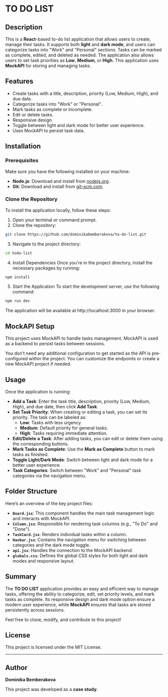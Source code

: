 # TO DO LIST 

## Description

This is a **React**-based to-do list application that allows users to create, manage their tasks. It supports both **light** and **dark mode**, and users can categorize tasks into "Work" and "Personal" sections. Tasks can be marked as complete, edited, and deleted as needed. The application also allows users to set task priorities as **Low**, **Medium**, or **High**. This application uses **MockAPI** for storing and managing tasks.

## Features

- Create tasks with a title, description, priority (Low, Medium, High), and due date.
- Categorize tasks into "Work" or "Personal".
- Mark tasks as complete or incomplete.
- Edit or delete tasks.
- Responsive design.
- Toggle between light and dark mode for better user experience.
- Uses MockAPI to persist task data.

## Installation

### Prerequisites

Make sure you have the following installed on your machine:

- **Node.js**: Download and install from [nodejs.org](https://nodejs.org/).
- **Git**: Download and install from [git-scm.com](https://git-scm.com/).

### Clone the Repository

To install the application locally, follow these steps:

1. Open your terminal or command prompt.
2. Clone the repository:

```bash
git clone https://github.com/dominikabemberakova/to-do-list.git
```
3. Navigate to the project directory:
```bash
cd todo-list
```
4. Install Dependencies
Once you're in the project directory, install the necessary packages by running:
```bash
npm install
```
5. Start the Application
To start the development server, use the following command:
```bash
npm run dev
```
The application will be available at http://localhost:3000 in your browser.

## MockAPI Setup

This project uses MockAPI to handle tasks management. MockAPI is used as a backend to persist tasks between sessions.

You don’t need any additional configuration to get started as the API is pre-configured within the project. You can customize the endpoints or create a new MockAPI project if needed.

## Usage

Once the application is running:

- **Add a Task**: Enter the task title, description, priority (Low, Medium, High), and due date, then click **Add Task**.
- **Set Task Priority**: When creating or editing a task, you can set its priority. The task can be labeled as:
  - **Low**: Tasks with less urgency.
  - **Medium**: Default priority for general tasks.
  - **High**: Tasks requiring immediate attention.
- **Edit/Delete a Task**: After adding tasks, you can edit or delete them using the corresponding buttons.
- **Mark Tasks as Complete**: Use the **Mark as Complete** button to mark tasks as finished.
- **Toggle Light/Dark Mode**: Switch between light and dark mode for a better user experience.
- **Task Categories**: Switch between "Work" and "Personal" task categories via the navigation menu.

## Folder Structure

Here’s an overview of the key project files:

- **`Board.jsx`**: This component handles the main task management logic and interacts with MockAPI.
- **`Column.jsx`**: Responsible for rendering task columns (e.g., "To Do" and "Done").
- **`TaskCard.jsx`**: Renders individual tasks within a column.
- **`Navbar.jsx`**: Contains the navigation menu for switching between categories and the dark mode toggle.
- **`api.jsx`**: Handles the connection to the MockAPI backend.
- **`globals.css`**: Defines the global CSS styles for both light and dark modes and responsive layout.

## Summary

The **TO DO LIST** application provides an easy and efficient way to manage tasks, offering the ability to categorize, edit, set priority levels, and mark tasks as complete. Its responsive design and dark mode option ensure a modern user experience, while **MockAPI** ensures that tasks are stored persistently across sessions.

Feel free to clone, modify, and contribute to this project!

## License

This project is licensed under the MIT License.

---

## Author

**Dominika Bemberakova**

This project was developed as a **case study**.


